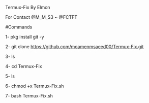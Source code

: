 Termux-Fix By Elmon

For Contact @M_M_S3 ~ @FCTFT

#Commands

1- pkg install git -y

2- git clone https://github.com/moamenmsaeed00/Termux-Fix.git

3- ls

4- cd Termux-Fix

5- ls

6- chmod +x Termux-Fix.sh

7- bash Termux-Fix.sh

